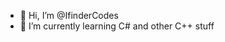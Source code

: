 - 👋 Hi, I’m @IfinderCodes
- 🌱 I’m currently learning C# and other C++ stuff

<!---
IfinderCodes/IfinderCodes is a ✨ special ✨ repository because its `README.md` (this file) appears on your GitHub profile.
You can click the Preview link to take a look at your changes.
--->
